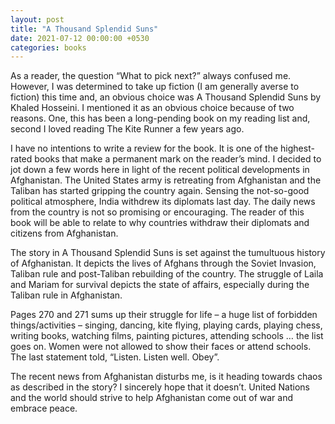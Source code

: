 ```yaml
---
layout: post
title: "A Thousand Splendid Suns"
date: 2021-07-12 00:00:00 +0530
categories: books
---
```


As a reader, the question “What to pick next?” always confused me. However, I was determined to take up fiction (I am generally averse to fiction) this time and, an obvious choice was A Thousand Splendid Suns by Khaled Hosseini. I mentioned it as an obvious choice because of two reasons. One, this has been a long-pending book on my reading list and, second I loved reading The Kite Runner a few years ago.

I have no intentions to write a review for the book. It is one of the highest-rated books that make a permanent mark on the reader’s mind. I decided to jot down a few words here in light of the recent political developments in Afghanistan. The United States army is retreating from Afghanistan and the Taliban has started gripping the country again. Sensing the not-so-good political atmosphere, India withdrew its diplomats last day. The daily news from the country is not so promising or encouraging. The reader of this book will be able to relate to why countries withdraw their diplomats and citizens from Afghanistan.

The story in A Thousand Splendid Suns is set against the tumultuous history of Afghanistan. It depicts the lives of Afghans through the Soviet Invasion, Taliban rule and post-Taliban rebuilding of the country. The struggle of Laila and Mariam for survival depicts the state of affairs, especially during the Taliban rule in Afghanistan.

Pages 270 and 271 sums up their struggle for life – a huge list of forbidden things/activities – singing, dancing, kite flying, playing cards, playing chess, writing books, watching films, painting pictures, attending schools … the list goes on. Women were not allowed to show their faces or attend schools. The last statement told, “Listen. Listen well. Obey”.

The recent news from Afghanistan disturbs me, is it heading towards chaos as described in the story? I sincerely hope that it doesn’t. United Nations and the world should strive to help Afghanistan come out of war and embrace peace.
